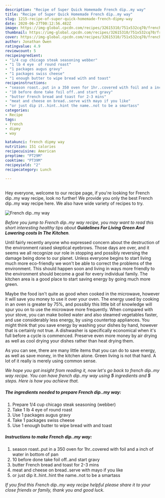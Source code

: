```yaml
---
description: "Recipe of Super Quick Homemade French dip..my way"
title: "Recipe of Super Quick Homemade French dip..my way"
slug: 1215-recipe-of-super-quick-homemade-french-dipmy-way
date: 2020-06-27T00:12:56.482Z
image: https://img-global.cpcdn.com/recipes/32615310/751x532cq70/french-dipmy-way-recipe-main-photo.jpg
thumbnail: https://img-global.cpcdn.com/recipes/32615310/751x532cq70/french-dipmy-way-recipe-main-photo.jpg
cover: https://img-global.cpcdn.com/recipes/32615310/751x532cq70/french-dipmy-way-recipe-main-photo.jpg
author: Jonathan Owen
ratingvalue: 4.9
reviewcount: 5
recipeingredient:
- "1/4 cup chicago steak seasoning webber"
- "1 lb 4 eye  of round roast"
- "1 packages augus gravy"
- "1 packages swiss cheese"
- "1 enough butter to wipe bread with and toast"
recipeinstructions:
- "season roast..put in a 350 oven for 1hr..covered with foil and a inch of water in bottom of pan"
- "10 before done take foil off..and start gravy"
- "butter French bread and toast for 2-3 mins"
- "meat and cheese on bread..serve with mayo if you like"
- "or just dip it..hint..hint the name..not to be a smartass"
categories:
- Recipe
tags:
- french
- dipmy
- way

katakunci: french dipmy way 
nutrition: 151 calories
recipecuisine: American
preptime: "PT29M"
cooktime: "PT39M"
recipeyield: "2"
recipecategory: Lunch

---
```

<br>
Hey everyone, welcome to our recipe page, if you're looking for French dip..my way recipe, look no further! We provide you only the best French dip..my way recipe here. We also have wide variety of recipes to try.
<br>


![French dip..my way](https://img-global.cpcdn.com/recipes/32615310/751x532cq70/french-dipmy-way-recipe-main-photo.jpg)

<i>Before you jump to French dip..my way recipe, you may want to read this short interesting healthy tips about 
<strong>Guidelines For Living Green And Lowering costs In The Kitchen</strong>.</i>
</br>

Until fairly recently anyone who expressed concern about the destruction of the environment raised skeptical eyebrows. Those days are over, and it seems we all recognize our role in stopping and possibly reversing the damage being done to our planet. Unless everyone begins to start living much more eco-friendly we won't be able to correct the problems of the environment. This should happen soon and living in ways more friendly to the environment should become a goal for every individual family. The kitchen area is a good place to start saving energy by going much more green.

Maybe the food isn't quite as good when cooked in the microwave, however it will save you money to use it over your oven. The energy used by cooking in an oven is greater by 75%, and possibly this little bit of knowledge will spur you on to use the microwave more frequently. When compared with your stove, you can make boiled water and also steamed vegetables faster, and use considerably less energy, by using countertop appliances. You might think that you save energy by washing your dishes by hand, however that is certainly not true. A dishwasher is specifically economical when it's full before a cycle is commenced. Preserve even more money by air drying as well as cool drying your dishes rather than heat drying them.

As you can see, there are many little items that you can do to save energy, as well as save money, in the kitchen alone. Green living is not that hard. A lot of it really is merely using common sense.


<i>We hope you got insight from reading it, now let's go back to french dip..my way recipe. You can have french dip..my way using <strong>5</strong> ingredients and <strong>5</strong> steps. Here is how you achieve that.
</i>

##### The ingredients needed to prepare French dip..my way:

1. Prepare 1/4 cup chicago steak seasoning (webber)
1. Take 1 lb 4 eye  of round roast
1. Use 1 packages augus gravy
1. Take 1 packages swiss cheese
1. Use 1 enough butter to wipe bread with and toast


##### Instructions to make French dip..my way:

1. season roast..put in a 350 oven for 1hr..covered with foil and a inch of water in bottom of pan
1. 10 before done take foil off..and start gravy
1. butter French bread and toast for 2-3 mins
1. meat and cheese on bread..serve with mayo if you like
1. or just dip it..hint..hint the name..not to be a smartass


<i>If you find this French dip..my way recipe helpful please share it to your close friends or family, thank you and good luck.</i>
